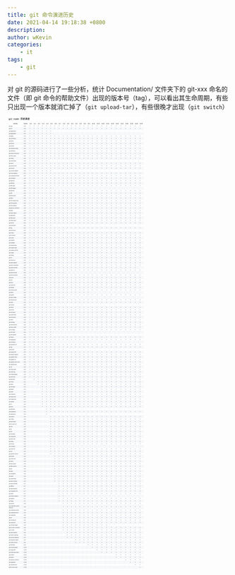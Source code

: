 ```yaml
---
title: git 命令演进历史
date: 2021-04-14 19:18:38 +0800
description: 
author: wKevin
categories: 
    - it
tags:
    - git
---
```


对 git 的源码进行了一些分析，统计 Documentation/ 文件夹下的 git-xxx 命名的文件（即 git 命令的帮助文件）出现的版本号（tag），可以看出其生命周期，有些只出现一个版本就消亡掉了（`git upload-tar`），有些很晚才出现（`git switch`）

![](/images/posts/2021-04-14-git.cmd.history/git-cmd-history.png)
